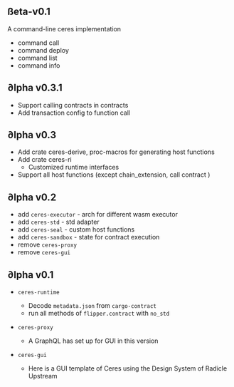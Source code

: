 ## ßeta-v0.1

A command-line ceres implementation

* command call
* command deploy
* command list
* command info

## ∂lpha v0.3.1

* Support calling contracts in contracts
* Add transaction config to function call


## ∂lpha v0.3

* Add crate ceres-derive, proc-macros for generating host functions
* Add crate ceres-ri
  * Customized runtime interfaces
* Support all host functions (except chain_extension, call contract )


## ∂lpha v0.2

* add `ceres-executor` - arch for different wasm executor
* add `ceres-std` - std adapter
* add `ceres-seal` - custom host functions
* add `ceres-sandbox` - state for contract execution
* remove `ceres-proxy`
* remove `ceres-gui`


## ∂lpha v0.1

* `ceres-runtime`
  * Decode `metadata.json` from `cargo-contract`
  * run all methods of `flipper.contract` with `no_std`

* `ceres-proxy`
  * A GraphQL has set up for GUI in this version

* `ceres-gui`
  * Here is a GUI template of Ceres using the Design System of Radicle Upstream
